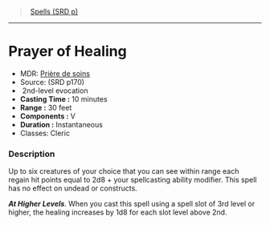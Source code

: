 ﻿---
!SpellItem
Family: SpellVO
Level: 2
Type: evocation
CastingTime: 10 minutes
Range: 30 feet
Components: V
Duration: Instantaneous
Classes: Cleric
Id: spells_vo.md#prayer-of-healing
ParentLink: spells_vo.md#spells-srd-p
Name: Prayer of Healing
ParentName: Spells (SRD p)
NameLevel: 1
AltName: '[Prière de soins](hd_spells_priere_de_soins.md)'
Source: (SRD p170)
Attributes:
  Name: Prayer of Healing
  Markdown: >+
    # <!--Name-->Prayer of Healing<!--/Name-->


    - MDR: <!--AltName-->[Prière de soins](hd_spells_priere_de_soins.md)<!--/AltName-->

    - Source: <!--Source-->(SRD p170)<!--/Source-->

    -  <!--Level-->2<!--/Level-->nd-level <!--Type-->evocation<!--/Type-->

    - **Casting Time :** <!--CastingTime-->10 minutes<!--/CastingTime-->

    - **Range :** <!--Range-->30 feet<!--/Range-->

    - **Components :** <!--Components-->V<!--/Components-->

    - **Duration :** <!--Duration-->Instantaneous<!--/Duration-->

    - Classes: <!--Classes-->Cleric<!--/Classes-->


    ### Description


    Up to six creatures of your choice that you can see within range each regain hit points equal to 2d8 + your spellcasting ability modifier. This spell has no effect on undead or constructs.


    **_At Higher Levels_**. When you cast this spell using a spell slot of 3rd level or higher, the healing increases by 1d8 for each slot level above 2nd.

  AltName: '[Prière de soins](hd_spells_priere_de_soins.md)'
  Source: (SRD p170)
  Level: 2
  Type: evocation
  CastingTime: 10 minutes
  Range: 30 feet
  Components: V
  Duration: Instantaneous
  Classes: Cleric
AttributesDictionary: >+
  Name: Prayer of Healing

  Markdown: >+

    # <!--Name-->Prayer of Healing<!--/Name-->





    - MDR: <!--AltName-->[Prière de soins](hd_spells_priere_de_soins.md)<!--/AltName-->



    - Source: <!--Source-->(SRD p170)<!--/Source-->



    -  <!--Level-->2<!--/Level-->nd-level <!--Type-->evocation<!--/Type-->



    - **Casting Time :** <!--CastingTime-->10 minutes<!--/CastingTime-->



    - **Range :** <!--Range-->30 feet<!--/Range-->



    - **Components :** <!--Components-->V<!--/Components-->



    - **Duration :** <!--Duration-->Instantaneous<!--/Duration-->



    - Classes: <!--Classes-->Cleric<!--/Classes-->





    ### Description





    Up to six creatures of your choice that you can see within range each regain hit points equal to 2d8 + your spellcasting ability modifier. This spell has no effect on undead or constructs.





    **_At Higher Levels_**. When you cast this spell using a spell slot of 3rd level or higher, the healing increases by 1d8 for each slot level above 2nd.



  AltName: '[Prière de soins](hd_spells_priere_de_soins.md)'

  Source: (SRD p170)

  Level: 2

  Type: evocation

  CastingTime: 10 minutes

  Range: 30 feet

  Components: V

  Duration: Instantaneous

  Classes: Cleric

---
> [Spells (SRD p)](srd_spells.md)

---

# Prayer of Healing

- MDR: [Prière de soins](hd_spells_priere_de_soins.md)
- Source: (SRD p170)
-  2nd-level evocation
- **Casting Time :** 10 minutes
- **Range :** 30 feet
- **Components :** V
- **Duration :** Instantaneous
- Classes: Cleric

### Description

Up to six creatures of your choice that you can see within range each regain hit points equal to 2d8 + your spellcasting ability modifier. This spell has no effect on undead or constructs.

**_At Higher Levels_**. When you cast this spell using a spell slot of 3rd level or higher, the healing increases by 1d8 for each slot level above 2nd.

